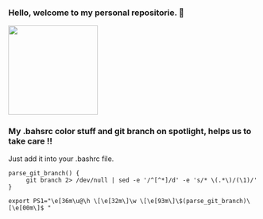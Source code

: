 ### Hello, welcome to my personal repositorie.  👋

<!--
**glaucius/glaucius** is a ✨ _special_ ✨ repository because its `README.md` (this file) appears on your GitHub profile.

Here are some ideas to get you started:

- 🔭 I’m currently working on ...
- 🌱 I’m currently learning ...
- 👯 I’m looking to collaborate on ...
- 🤔 I’m looking for help with ...
- 💬 Ask me about ...
- 📫 How to reach me: ...
- 😄 Pronouns: ...
- ⚡ Fun fact: ...
-->
<img height="180em" src="https://github-readme-stats.vercel.app/api?username=glaucius&show_icons=true&hide_border=true&&count_private=true&include_all_commits=true" />

### My .bahsrc color stuff and git branch on spotlight, helps us to take care !!

Just add it into your .bashrc file.

```
parse_git_branch() {
     git branch 2> /dev/null | sed -e '/^[^*]/d' -e 's/* \(.*\)/(\1)/'
}

export PS1="\e[36m\u@\h \[\e[32m\]\w \[\e[93m\]\$(parse_git_branch)\[\e[00m\]$ "
```



